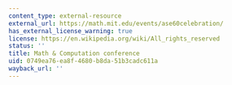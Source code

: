 ```yaml
---
content_type: external-resource
external_url: https://math.mit.edu/events/ase60celebration/
has_external_license_warning: true
license: https://en.wikipedia.org/wiki/All_rights_reserved
status: ''
title: Math & Computation conference
uid: 0749ea76-ea8f-4680-b8da-51b3cadc611a
wayback_url: ''
---
```

